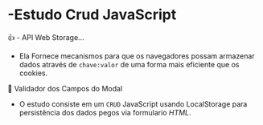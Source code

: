# -Estudo Crud JavaScript
:+1: -  API Web Storage...
- Ela Fornece mecanismos para que os navegadores possam armazenar dados através de `chave:valor` de uma forma mais eficiente que os cookies.

:checkered_flag: Validador dos Campos do Modal

- O estudo consiste em um `CRUD` JavaScript usando LocalStorage para persistência dos dados pegos via formulario _HTML_.


